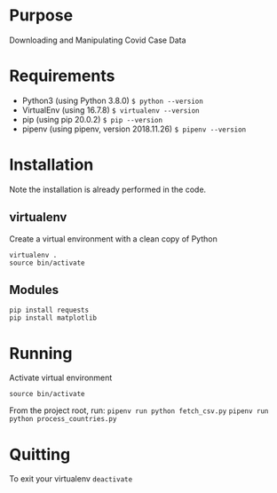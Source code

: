 # Purpose
Downloading and Manipulating Covid Case Data

# Requirements
 - Python3 (using Python 3.8.0)
 `$ python --version`
 - VirtualEnv (using 16.7.8)
 `$ virtualenv --version`
 - pip (using pip 20.0.2)
 `$ pip --version`
 - pipenv (using pipenv, version 2018.11.26)
 `$ pipenv --version`

# Installation

Note the installation is already performed in the code.

## virtualenv
Create a virtual environment with a clean copy of Python
```
virtualenv .
source bin/activate
```

## Modules
```
pip install requests
pip install matplotlib
```

# Running
Activate virtual environment
```
source bin/activate
```

From the project root, run:
`pipenv run python fetch_csv.py`
`pipenv run python process_countries.py`


# Quitting
To exit your virtualenv
`deactivate`
